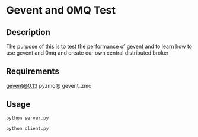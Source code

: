 Gevent and 0MQ Test
=========

Description
-------
The purpose of this is to test the performance of gevent and to learn how to use 
gevent and 0mq and create our own central distributed broker

Requirements
--------
gevent@0.13
pyzmq@
gevent_zmq


Usage
--------
    python server.py

    python client.py
